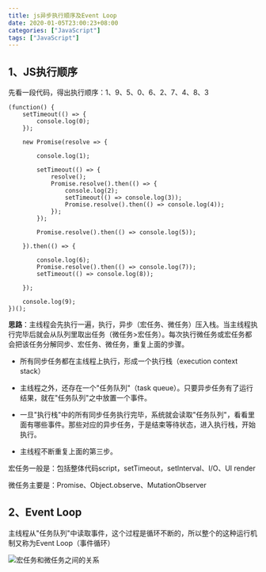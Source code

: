 ```yaml
---
title: js异步执行顺序及Event Loop
date: 2020-01-05T23:00:23+08:00
categories: ["JavaScript"]
tags: ["JavaScript"]
---
```


## 1、JS执行顺序
先看一段代码，得出执行顺序：1、9、5、0、6、2、7、4、8、3

```angular2
(function() {
    setTimeout(() => {
        console.log(0);
    });

    new Promise(resolve => {

        console.log(1);
        
        setTimeout(() => {
            resolve();
            Promise.resolve().then(() => {
                console.log(2);
                setTimeout(() => console.log(3));
                Promise.resolve().then(() => console.log(4));
            });
        });

        Promise.resolve().then(() => console.log(5));

    }).then(() => {

        console.log(6);
        Promise.resolve().then(() => console.log(7));
        setTimeout(() => console.log(8));

    });

    console.log(9);
})();
```


**思路**：主线程会先执行一遍，执行，异步（宏任务、微任务）压入栈。当主线程执行完毕后就会从队列里取出任务（微任务>宏任务）。每次执行微任务或宏任务都会把该任务分解同步、宏任务、微任务，重复上面的步骤。

- 所有同步任务都在主线程上执行，形成一个执行栈（execution context stack）

- 主线程之外，还存在一个"任务队列"（task queue）。只要异步任务有了运行结果，就在"任务队列"之中放置一个事件。

- 一旦"执行栈"中的所有同步任务执行完毕，系统就会读取"任务队列"，看看里面有哪些事件。那些对应的异步任务，于是结束等待状态，进入执行栈，开始执行。

- 主线程不断重复上面的第三步。


宏任务一般是：包括整体代码script，setTimeout，setInterval、I/O、UI render

微任务主要是：Promise、Object.observe、MutationObserver

## 2、Event Loop

主线程从"任务队列"中读取事件，这个过程是循环不断的，所以整个的这种运行机制又称为Event Loop（事件循环）

![宏任务和微任务之间的关系](/images/js/1.png)
